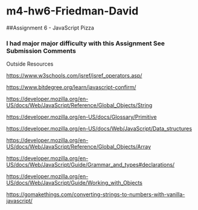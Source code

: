 # m4-hw6-Friedman-David
##Assignment 6 - JavaScript Pizza
### I had major major difficulty with this Assignment See Submission Comments

Outside Resources 

https://www.w3schools.com/jsref/jsref_operators.asp/ 

https://www.bitdegree.org/learn/javascript-confirm/ 

https://developer.mozilla.org/en-US/docs/Web/JavaScript/Reference/Global_Objects/String 

https://developer.mozilla.org/en-US/docs/Glossary/Primitive 

https://developer.mozilla.org/en-US/docs/Web/JavaScript/Data_structures 

https://developer.mozilla.org/en-US/docs/Web/JavaScript/Reference/Global_Objects/Array 

https://developer.mozilla.org/en-US/docs/Web/JavaScript/Guide/Grammar_and_types#declarations/ 

https://developer.mozilla.org/en-US/docs/Web/JavaScript/Guide/Working_with_Objects 

https://gomakethings.com/converting-strings-to-numbers-with-vanilla-javascript/ 

